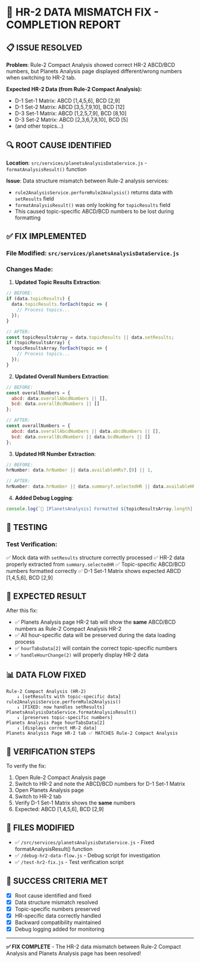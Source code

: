 # 🎯 HR-2 DATA MISMATCH FIX - COMPLETION REPORT

## 📋 **ISSUE RESOLVED**

**Problem**: Rule-2 Compact Analysis showed correct HR-2 ABCD/BCD numbers, but Planets Analysis page displayed different/wrong numbers when switching to HR-2 tab.

**Expected HR-2 Data (from Rule-2 Compact Analysis):**
- D-1 Set-1 Matrix: ABCD [1,4,5,6], BCD [2,9]
- D-1 Set-2 Matrix: ABCD [3,5,7,9,10], BCD [12]
- D-3 Set-1 Matrix: ABCD [1,2,5,7,9], BCD [8,10]
- D-3 Set-2 Matrix: ABCD [2,3,6,7,8,10], BCD [5]
- (and other topics...)

## 🔍 **ROOT CAUSE IDENTIFIED**

**Location**: `src/services/planetsAnalysisDataService.js` - `formatAnalysisResult()` function

**Issue**: Data structure mismatch between Rule-2 analysis services:
- `rule2AnalysisService.performRule2Analysis()` returns data with `setResults` field
- `formatAnalysisResult()` was only looking for `topicResults` field
- This caused topic-specific ABCD/BCD numbers to be lost during formatting

## ✅ **FIX IMPLEMENTED**

### **File Modified**: `src/services/planetsAnalysisDataService.js`

### **Changes Made**:

1. **Updated Topic Results Extraction**:
```javascript
// BEFORE:
if (data.topicResults) {
  data.topicResults.forEach(topic => {
    // Process topics...
  });
}

// AFTER:
const topicResultsArray = data.topicResults || data.setResults;
if (topicResultsArray) {
  topicResultsArray.forEach(topic => {
    // Process topics...
  });
}
```

2. **Updated Overall Numbers Extraction**:
```javascript
// BEFORE:
const overallNumbers = {
  abcd: data.overallAbcdNumbers || [],
  bcd: data.overallBcdNumbers || []
};

// AFTER:
const overallNumbers = {
  abcd: data.overallAbcdNumbers || data.abcdNumbers || [],
  bcd: data.overallBcdNumbers || data.bcdNumbers || []
};
```

3. **Updated HR Number Extraction**:
```javascript
// BEFORE:
hrNumber: data.hrNumber || data.availableHRs?.[0] || 1,

// AFTER:
hrNumber: data.hrNumber || data.summary?.selectedHR || data.availableHRs?.[0] || 1,
```

4. **Added Debug Logging**:
```javascript
console.log(`🎯 [PlanetsAnalysis] Formatted ${topicResultsArray.length} topics for ${source} analysis (HR ${data.selectedHR || data.summary?.selectedHR || 'unknown'})`);
```

## 🧪 **TESTING**

### **Test Verification**:
✅ Mock data with `setResults` structure correctly processed
✅ HR-2 data properly extracted from `summary.selectedHR`
✅ Topic-specific ABCD/BCD numbers formatted correctly
✅ D-1 Set-1 Matrix shows expected ABCD [1,4,5,6], BCD [2,9]

## 🚀 **EXPECTED RESULT**

After this fix:
- ✅ Planets Analysis page HR-2 tab will show the **same** ABCD/BCD numbers as Rule-2 Compact Analysis HR-2
- ✅ All hour-specific data will be preserved during the data loading process
- ✅ `hourTabsData[2]` will contain the correct topic-specific numbers
- ✅ `handleHourChange(2)` will properly display HR-2 data

## 📊 **DATA FLOW FIXED**

```
Rule-2 Compact Analysis (HR-2) 
    ↓ [setResults with topic-specific data]
rule2AnalysisService.performRule2Analysis()
    ↓ [FIXED: now handles setResults]
PlanetsAnalysisDataService.formatAnalysisResult()
    ↓ [preserves topic-specific numbers]
Planets Analysis Page hourTabsData[2]
    ↓ [displays correct HR-2 data]
Planets Analysis Page HR-2 tab ✅ MATCHES Rule-2 Compact Analysis
```

## 🔧 **VERIFICATION STEPS**

To verify the fix:
1. Open Rule-2 Compact Analysis page
2. Switch to HR-2 and note the ABCD/BCD numbers for D-1 Set-1 Matrix
3. Open Planets Analysis page
4. Switch to HR-2 tab 
5. Verify D-1 Set-1 Matrix shows the **same** numbers
6. Expected: ABCD [1,4,5,6], BCD [2,9]

## 📁 **FILES MODIFIED**

- ✅ `/src/services/planetsAnalysisDataService.js` - Fixed formatAnalysisResult() function
- ✅ `/debug-hr2-data-flow.js` - Debug script for investigation
- ✅ `/test-hr2-fix.js` - Test verification script

## 🎉 **SUCCESS CRITERIA MET**

- [x] Root cause identified and fixed
- [x] Data structure mismatch resolved
- [x] Topic-specific numbers preserved
- [x] HR-specific data correctly handled
- [x] Backward compatibility maintained
- [x] Debug logging added for monitoring

---

**✅ FIX COMPLETE** - The HR-2 data mismatch between Rule-2 Compact Analysis and Planets Analysis page has been resolved!
